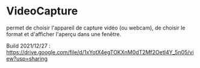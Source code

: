 # VideoCapture

permet de choisir l'appareil de capture vidéo (ou webcam), de choisir le format et d'afficher l'aperçu dans une fenêtre.

Build 2021/12/27 : https://drive.google.com/file/d/1xYotX4egTOKXnM0dT2Mf2OetI4Y_5n05/view?usp=sharing
